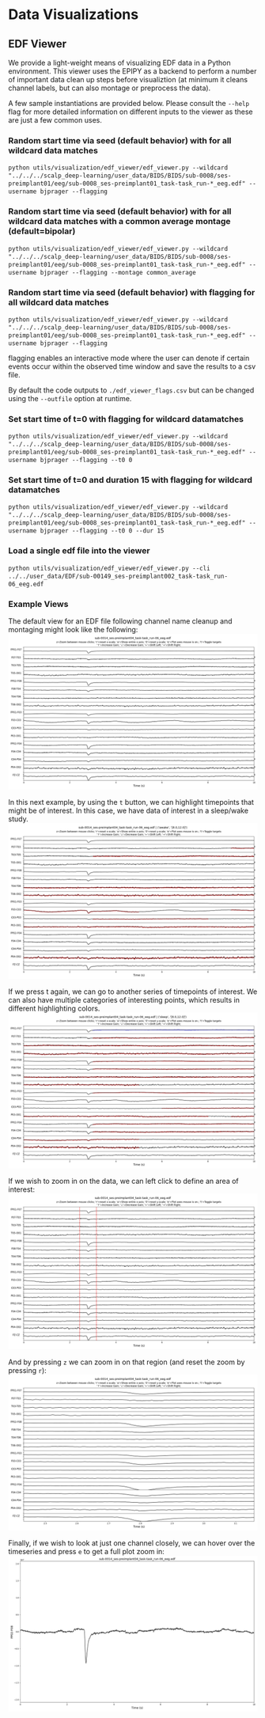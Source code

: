 # Data Visualizations

## EDF Viewer

We provide a light-weight means of visualizing EDF data in a Python environment. This viewer uses the EPIPY as a backend to perform a number of important data clean up steps before visualiztion (at minimum it cleans channel labels, but can also montage or preprocess the data).

A few sample instantiations are provided below. Please consult the `--help` flag for more detailed information on different inputs to the viewer as these are just a few common uses.

### Random start time via seed (default behavior) with for all wildcard data matches
```
python utils/visualization/edf_viewer/edf_viewer.py --wildcard "../../../scalp_deep-learning/user_data/BIDS/BIDS/sub-0008/ses-preimplant01/eeg/sub-0008_ses-preimplant01_task-task_run-*_eeg.edf" --username bjprager --flagging
```

### Random start time via seed (default behavior) with for all wildcard data matches with a common average montage (default=bipolar)
```
python utils/visualization/edf_viewer/edf_viewer.py --wildcard "../../../scalp_deep-learning/user_data/BIDS/BIDS/sub-0008/ses-preimplant01/eeg/sub-0008_ses-preimplant01_task-task_run-*_eeg.edf" --username bjprager --flagging --montage common_average
```

### Random start time via seed (default behavior) with flagging for all wildcard data matches
```
python utils/visualization/edf_viewer/edf_viewer.py --wildcard "../../../scalp_deep-learning/user_data/BIDS/BIDS/sub-0008/ses-preimplant01/eeg/sub-0008_ses-preimplant01_task-task_run-*_eeg.edf" --username bjprager --flagging
```
flagging enables an interactive mode where the user can denote if certain events occur within the observed time window and save the results to a csv file.

By default the code outputs to `./edf_viewer_flags.csv` but can be changed using the `--outfile` option at runtime.

### Set start time of t=0 with flagging for wildcard datamatches
```
python utils/visualization/edf_viewer/edf_viewer.py --wildcard "../../../scalp_deep-learning/user_data/BIDS/BIDS/sub-0008/ses-preimplant01/eeg/sub-0008_ses-preimplant01_task-task_run-*_eeg.edf" --username bjprager --flagging --t0 0
```

### Set start time of t=0 and duration 15 with flagging for wildcard datamatches
```
python utils/visualization/edf_viewer/edf_viewer.py --wildcard "../../../scalp_deep-learning/user_data/BIDS/BIDS/sub-0008/ses-preimplant01/eeg/sub-0008_ses-preimplant01_task-task_run-*_eeg.edf" --username bjprager --flagging --t0 0 --dur 15
```

### Load a single edf file into the viewer
```
python utils/visualization/edf_viewer/edf_viewer.py --cli ../../user_data/EDF/sub-00149_ses-preimplant002_task-task_run-06_eeg.edf 
```

### Example Views
The default view for an EDF file following channel name cleanup and montaging might look like the following:
![default_setting](images/edf_viewer_00.png)

In this next example, by using the `t` button, we can highlight timepoints that might be of interest. In this case, we have data of interest in a sleep/wake study.
![first_target](images/edf_viewer_01.png)

If we press t again, we can go to another series of timepoints of interest. We can also have multiple categories of interesting points, which results in different highlighting colors.
![second_target](images/edf_viewer_02.png)

If we wish to zoom in on the data, we can left click to define an area of interest:
![zoom_window](images/edf_viewer_03.png)

And by pressing `z` we can zoom in on that region (and reset the zoom by pressing `r`):
![zoom](images/edf_viewer_04.png)

Finally, if we wish to look at just one channel closely, we can hover over the timeseries and press `e` to get a full plot zoom in:
![single_view](images/edf_viewer_05.png)
